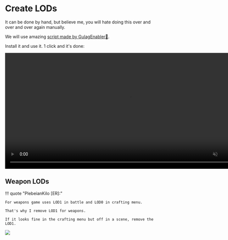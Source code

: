 # Create LODs

It can be done by hand, but believe me, you will hate doing this over and over and over again manually.

We will use amazing [script made by GulagEnabler🍉](/editor/gulags_avto_weightlods_script/#lods).

Install it and use it. 1 click and it's done:

<video width="810" height="380" controls autoplay loop muted>
    <source src="/pics/gulag_lod_demo.webm" type="video/webm">
    Your browser does not support the video tag.
</video>


## Weapon LODs

!!! quote "PlebeianKilo [ER]:"

    For weapons game uses LOD1 in battle and LOD0 in crafting menu.

    That's why I remove LOD1 for weapons.

    If it looks fine in the crafting menu but off in a scene, remove the LOD1.

![](/pics/202508260949.png)
